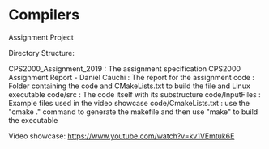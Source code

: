 # Compilers

Assignment Project

Directory Structure:

CPS2000_Assignment_2019 : The assignment specification
CPS2000 Assignment Report - Daniel Cauchi : The report for the assignment
code : Folder containing the code and CMakeLists.txt to build the file and Linux executable
code/src : The code itself with its substructure
code/InputFiles : Example files used in the video showcase
code/CmakeLists.txt : use the "cmake ." command to generate the makefile and then use "make" to build the executable

Video showcase: https://www.youtube.com/watch?v=kv1VEmtuk6E